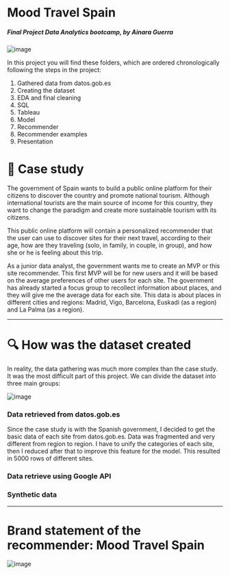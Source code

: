 # Mood Travel Spain
##### Final Project Data Analytics bootcamp, by Ainara Guerra


![image](https://github.com/ainaraguerraf/final-project-ironhack-data/assets/115892160/23e9362b-5bb0-4b94-be7e-45a8e91cb129)


In this project you will find these folders, which are ordered chronologically following the steps in the project:

1. Gathered data from datos.gob.es
2. Creating the dataset
3. EDA and final cleaning
4. SQL
5. Tableau
6. Model
7. Recommender
8. Recommender examples
9. Presentation


# 📃 Case study

The government of Spain wants to build a public online platform for their citizens to discover the country and promote national tourism. Although international tourists are the main source of income for this country, they want to change the paradigm and create more sustainable tourism with its citizens.

This public online platform will contain a personalized recommender that the user can use to discover sites for their next travel, according to their age, how are they traveling (solo, in family, in couple, in group), and how she or he is feeling about this trip.


As a junior data analyst, the government wants me to create an MVP or this site recommender. This first MVP will be for new users and it will be based on the average preferences of other users for each site. The government has already started a focus group to recollect information about places, and they will give me the average data for each site. This data is about places in different cities and regions: Madrid, Vigo, Barcelona, Euskadi (as a region) and La Palma (as a region).


---
# 🔍 How was the dataset created

In reality, the data gathering was much more complex than the case study. It was the most difficult part of this project. We can divide the dataset into three main groups:

![image](https://github.com/ainaraguerraf/final-project-ironhack-data/assets/115892160/df4689f1-39a8-49d0-a328-e9d6af029a32)

### Data retrieved from datos.gob.es
Since the case study is with the Spanish government, I decided to get the basic data of each site from datos.gob.es. Data was fragmented and very different from region to region. I have to unify the categories of each site, then I reduced after that to improve this feature for the model. This resulted in 5000 rows of different sites.

### Data retrieve using Google API


### Synthetic data

---
# Brand statement of the recommender: Mood Travel Spain
![image](https://github.com/ainaraguerraf/final-project-ironhack-data/assets/115892160/93b33387-ad53-4a91-a545-b88fe0cd6a6f)



